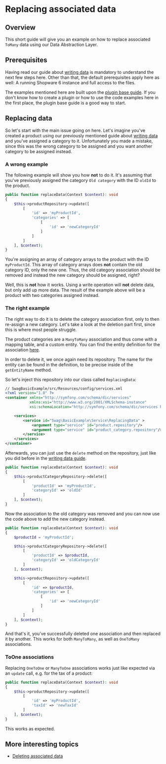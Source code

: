 # Replacing associated data

## Overview

This short guide will give you an example on how to replace associated `ToMany` data using our Data Abstraction Layer.

## Prerequisites

Having read our guide about [writing data](writing-data.md) is mandatory to understand the next few steps here. Other than that, the default prerequisites apply here as well: A running Shopware 6 instance and full access to the files.

The examples mentioned here are built upon the [plugin base guide](https://app.gitbook.com/@shopware/s/shopware/guides/plugins/plugins/plugin-base-guide). If you don't know how to create a plugin or how to use the code examples here in the first place, the plugin base guide is a good way to start.

## Replacing data

So let's start with the main issue going on here. Let's imagine you've created a product using our previously mentioned guide about [writing data](writing-data.md) and you've assigned a category to it. Unfortunately you made a mistake, since this was the wrong category to be assigned and you want another category to be assigned instead.

### A wrong example

The following example will show you how **not** to do it. It's assuming that you've previously assigned the category `Old category` with the ID `oldId` to the product.

```php
public function replaceData(Context $context): void
{
    $this->productRepository->update([
        [
            'id' => 'myProductId',
            'categories' => [
                [
                    'id' => 'newCategoryId'
                ]
            ]
        ]
    ], $context);
}
```

You're assigning an array of category arrays to the product with the ID `myProductId`. This array of category arrays does **not** contain the old category ID, only the new one. Thus, the old category association should be removed and instead the new category should be assigned, right?

Well, this is **not** how it works. Using a write operation will **not** delete data, but only add up more data. The result of the example above will be a product with two categories assigned instead.

### The right example

The right way to do it is to delete the category association first, only to then re-assign a new category. Let's take a look at the deletion part first, since this is where most people struggle.

The product categories are a `ManyToMany` association and thus come with a mapping table, and a custom entity. You can find the entity definition for the association [here](https://github.com/shopware/platform/blob/trunk/src/Core/Content/Product/Aggregate/ProductCategory/ProductCategoryDefinition.php).

In order to delete it, we once again need its repository. The name for the entity can be found in the definition, to be precise inside of the `getEntityName` method.

So let's inject this repository into our class called `ReplacingData`:

```xml
// SwagBasicExample/src/Resources/config/services.xml
<?xml version="1.0" ?>
<container xmlns="http://symfony.com/schema/dic/services"
           xmlns:xsi="http://www.w3.org/2001/XMLSchema-instance"
           xsi:schemaLocation="http://symfony.com/schema/dic/services http://symfony.com/schema/dic/services/services-1.0.xsd">

    <services>
        <service id="Swag\BasicExample\Service\ReplacingData" >
            <argument type="service" id="product.repository"/>
            <argument type="service" id="product_category.repository"/>
        </service>
    </services>
</container>
```

Afterwards, you can just use the `delete` method on the repository, just like you did before in the [writing data guide](writing-data.md).

```php
public function replaceData(Context $context): void
{
    $this->productCategoryRepository->delete([
        [
            'productId' => 'myProductId',
            'categoryId' => 'oldId'
        ]
    ], $context);
}
```

Now the association to the old category was removed and you can now use the code above to add the new category instead.

```php
public function replaceData(Context $context): void
{
    $productId = 'myProductId';

    $this->productCategoryRepository->delete([
        [
            'productId' => $productId,
            'categoryId' => 'oldCategoryId'
        ]
    ], $context);

    $this->productRepository->update([
        [
            'id' => $productId,
            'categories' => [
                [
                    'id' => 'newCategoryId'
                ]
            ]
        ]
    ], $context);
}
```

And that's it, you've successfully deleted one association and then replaced it by another. This works for both `ManyToMany`, as well as `OneToMany` associations.

### ToOne associations

Replacing `OneToOne` or `ManyToOne` associations works just like expected via an `update` call, e.g. for the tax of a product:

```php
public function replaceData(Context $context): void
{
    $this->productRepository->update([
        [
            'id' => 'myProductId',
            'taxId' => 'newTaxId'
        ]
    ], $context);
}
```

This works as expected.

## More interesting topics

* [Deleting associated data](deleting-associated-data.md)
